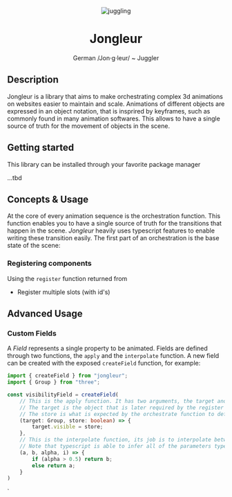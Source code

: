 <div align="center">
    <img src='https://jongleur.vercel.app/juggling.png' border='0' alt='juggling'/>
</div>
<h1 align="center"> Jongleur </h1>

<p align="center">
German /Jon·g·leur/ ~ Juggler
</p>

## Description

Jongleur is a library that aims to make orchestrating complex 3d animations on websites easier to maintain and scale. Animations of different objects are expressed in an object notation, that is insprired by keyframes, such as commonly found in many animation softwares. This allows to have a single source of truth for the movement of objects in the scene.

## Getting started

This library can be installed through your favorite package manager

...tbd


## Concepts & Usage

At the core of every animation sequence is the orchestration function. This function enables you to have a single source of truth for the transitions that happen in the scene. _Jongleur_ heavily uses typescript features to enable writing these transition easily. The first part of an orchestration is the base state of the scene:



### Registering components

Using the `register` function returned from 

- Register multiple slots (with id's)


## Advanced Usage

### Custom Fields

A _Field_ represents a single property to be animated. Fields are defined through two functions, the `apply` and the `interpolate` function. A new field can be created with the exposed `createField` function, for example:

``` typescript
import { createField } from "jongleur";
import { Group } from "three";

const visibilityField = createField(
    // This is the apply function. It has two arguments, the target and the store
    // The target is the object that is later required by the register ref callback, this can be anything like a Group, Object3D or even a DOMElement. Ideally this would be the miminmal viable type to apply the store variable
    // The store is what is expected by the orchestrate function to define a specific state for that field. Most commonly this is would be a number or a vector of numbers
    (target: Group, store: boolean) => { 
        target.visible = store;
    },
    // This is the interpolate function, its job is to interpolate between two stores (a, b) at the current progress (alpha ∈ [0, 1]).
    // Note that typescript is able to infer all of the parameters types through the apply function
    (a, b, alpha, i) => {
        if (alpha > 0.5) return b;
        else return a;
    }
)
```

`
